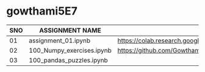 # gowthami5E7
|SNO|ASSIGNMENT NAME|ASSIGNMENT LINKS|
|---|---------------|----------------|
|01|assignment_01.ipynb|https://colab.research.google.com/github/Gowthamisallagundla/gowthami5E7/blob/main/assignment_01.ipynb|
|02|100_Numpy_exercises.ipynb|https://github.com/Gowthamisallagundla/gowthami5E7/blob/main/100_Numpy_exercises.ipynb|
|03|100_pandas_puzzles.ipynb|
